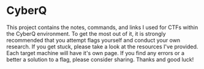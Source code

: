 # CyberQ 

This project contains the notes, commands, and links I used for CTFs within the CyberQ environment. To get the most out of it, it is strongly recommended that you attempt flags yourself and conduct your own research. If you get stuck, please take a look at the resources I've provided. Each target machine will have it's own page. If you find any errors or a better a solution to a flag, please consider sharing. Thanks and good luck!
